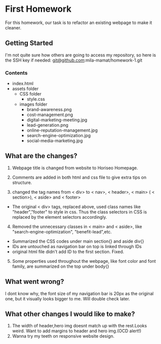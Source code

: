 # First Homework

For this homework, our task is to refactor an existing webpage to make it cleaner.


## Getting Started

I'm not quite sure how others are going to access my repository, so here is the SSH key if needed:  git@github.com:mila-mamat/homework-1.git

### Contents
* index.html
* assets folder
   * CSS folder
      * style.css
   * images folder
      * brand-awareness.png
      * cost-management.png
      * digital-marketing-meeting.jpg
      * lead-generation.png
      * online-reputation-management.jpg
      * search-engine-optimization.jpg
      * social-media-marketing.jpg
      
## What are the changes?
1. Webpage title is changed from website to Horiseo Homepage.

2. Comments are added in both html and css file to give extra tips on structure.

3. changed the tag names from  < div> to  < nav>, < header>,  < main> ( < section>), < aside> and  < footer>
  * The original  < div> tags, replaced above, used class names like "header","footer" to style in css. Thus the class selectors in CSS is replaced by the element selectors accordingly.
  
  
4. Removed the unnecessary classes in  < main> and  < aside>, like "search-engine-optimization", "benefit-lead",etc. 
  * Summarized the CSS codes under main section{} and aside div{}
  * IDs are untouched as navigation bar on top is linked through IDs
  * original html file didn't add ID to the first section. Fixed. 
  
5. Some properties used throughout the webpage, like font color and font family, are summarized on the top under body{}


## What went wrong?
I dont know why, the font size of my navigation bar is 20px as the original one, but it visually looks bigger to me. Will double check later.

## What other changes I would like to make?
1. The width of header,hero img doesnt match up with the rest.Looks weird. Want to add margins to header and hero img.(OCD alert!)
2. Wanna try my teeth on responsive website design. 



